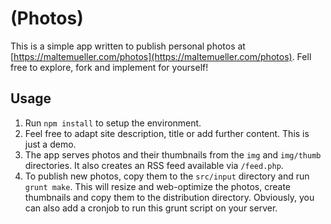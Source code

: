# (Photos)
This is a simple app written to publish personal photos at [https://maltemueller.com/photos](https://maltemueller.com/photos). Fell free to explore, fork and implement for yourself!

## Usage
1. Run `npm install` to setup the environment.
2. Feel free to adapt site description, title or add further content. This is just a demo.
3. The app serves photos and their thumbnails from the `img` and `img/thumb` directories. It also creates an RSS feed available via `/feed.php`.
4. To publish new photos, copy them to the `src/input` directory and run `grunt make`. This will resize and web-optimize the photos, create thumbnails and copy them to the distribution directory. Obviously, you can also add a cronjob to run this grunt script on your server.